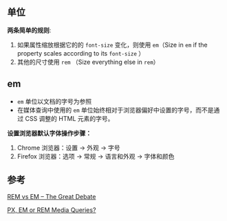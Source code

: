 ## 单位

**两条简单的规则**:

1. 如果属性缩放根据它的的 `font-size` 变化，则使用 `em`（Size in `em` if the property scales according to its `font-size` ）
2. 其他的尺寸使用 `rem` （Size everything else in `rem`）

## em

- `em` 单位以文档的字号为参照
- 在媒体查询中使用的 `em` 单位始终相对于浏览器偏好中设置的字号，而不是通过 CSS 调整的 HTML 元素的字号。

**设置浏览器默认字体操作步骤：**

1. Chrome 浏览器：设置 -> 外观 -> 字号
2. Firefox 浏览器：选项 -> 常规 -> 语言和外观 ->  字体和颜色

## 参考

[REM vs EM – The Great Debate](https://zellwk.com/blog/rem-vs-em/)

[PX, EM or REM Media Queries?](https://zellwk.com/blog/media-query-units/)

